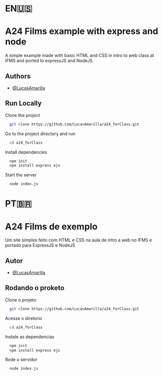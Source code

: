 
# EN🇺🇸
# A24 Films example with express and node

A simple example made with basic HTML and CSS in intro to web class at IFMS and ported to expressJS and NodeJS


## Authors

- [@LucasAmarilla](https://www.github.com/LucasAmarilla)


## Run Locally

Clone the project

```bash
  git clone https://github.com/LucasAmarilla/a24_forClass.git
```

Go to the project directory and run

```bash
  cd a24_forClass
```

Install dependencies

```bash
  npm init
  npm install express ejs
```

Start the server

```bash
  node index.js
```


# PT🇧🇷
# A24 Films de exemplo

Um site simples feito com HTML e CSS na aula de intro a web no IFMS e portado para ExpressJS e NodeJS


## Autor

- [@LucasAmarilla](https://www.github.com/LucasAmarilla)


## Rodando o proketo

Clone o projeto

```bash
  git clone https://github.com/LucasAmarilla/a24_forClass.git
```

Acesse o diretorio

```bash
  cd a24_forClass
```

Instale as dependencias

```bash
  npm init
  npm install express ejs
```

Rode o servidor

```bash
  node index.js
```

